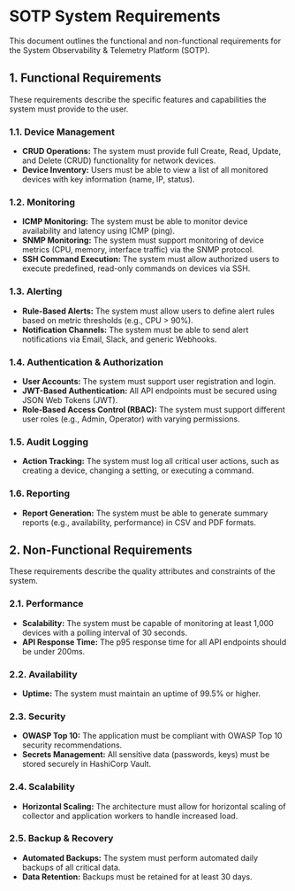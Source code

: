 # SOTP System Requirements

This document outlines the functional and non-functional requirements for the System Observability & Telemetry Platform (SOTP).

## 1. Functional Requirements

These requirements describe the specific features and capabilities the system must provide to the user.

### 1.1. Device Management
* **CRUD Operations:** The system must provide full Create, Read, Update, and Delete (CRUD) functionality for network devices.
* **Device Inventory:** Users must be able to view a list of all monitored devices with key information (name, IP, status).

### 1.2. Monitoring
* **ICMP Monitoring:** The system must be able to monitor device availability and latency using ICMP (ping).
* **SNMP Monitoring:** The system must support monitoring of device metrics (CPU, memory, interface traffic) via the SNMP protocol.
* **SSH Command Execution:** The system must allow authorized users to execute predefined, read-only commands on devices via SSH.

### 1.3. Alerting
* **Rule-Based Alerts:** The system must allow users to define alert rules based on metric thresholds (e.g., CPU > 90%).
* **Notification Channels:** The system must be able to send alert notifications via Email, Slack, and generic Webhooks.

### 1.4. Authentication & Authorization
* **User Accounts:** The system must support user registration and login.
* **JWT-Based Authentication:** All API endpoints must be secured using JSON Web Tokens (JWT).
* **Role-Based Access Control (RBAC):** The system must support different user roles (e.g., Admin, Operator) with varying permissions.

### 1.5. Audit Logging
* **Action Tracking:** The system must log all critical user actions, such as creating a device, changing a setting, or executing a command.

### 1.6. Reporting
* **Report Generation:** The system must be able to generate summary reports (e.g., availability, performance) in CSV and PDF formats.

## 2. Non-Functional Requirements

These requirements describe the quality attributes and constraints of the system.

### 2.1. Performance
* **Scalability:** The system must be capable of monitoring at least 1,000 devices with a polling interval of 30 seconds.
* **API Response Time:** The p95 response time for all API endpoints should be under 200ms.

### 2.2. Availability
* **Uptime:** The system must maintain an uptime of 99.5% or higher.

### 2.3. Security
* **OWASP Top 10:** The application must be compliant with OWASP Top 10 security recommendations.
* **Secrets Management:** All sensitive data (passwords, keys) must be stored securely in HashiCorp Vault.

### 2.4. Scalability
* **Horizontal Scaling:** The architecture must allow for horizontal scaling of collector and application workers to handle increased load.

### 2.5. Backup & Recovery
* **Automated Backups:** The system must perform automated daily backups of all critical data.
* **Data Retention:** Backups must be retained for at least 30 days.
